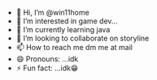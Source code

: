 - 👋 Hi, I’m @win11home
- 👀 I’m interested in game dev...
- 🌱 I’m currently learning java
- 💞️ I’m looking to collaborate on storyline
- 📫 How to reach me dm me at mail
- 😄 Pronouns: ...idk
- ⚡ Fun fact: ...idk😁

<!---
win11home/win11home is a ✨ special ✨ repository because its `README.md` (this file) appears on your GitHub profile.
You can click the Preview link to take a look at your changes.
--->
